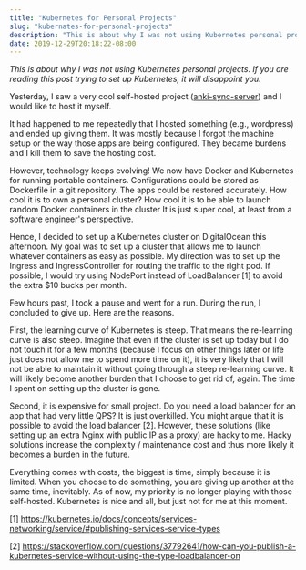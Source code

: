 ```yaml
---
title: "Kubernetes for Personal Projects"
slug: "kubernates-for-personal-projects"
description: "This is about why I was not using Kubernetes personal projects."
date: 2019-12-29T20:18:22-08:00
---
```


*This is about why I was not using Kubernetes personal projects. If you are reading this post trying to set up Kubernetes, it will disappoint you.*

Yesterday, I saw a very cool self-hosted project ([anki-sync-server](https://github.com/ankicommunity/anki-sync-server)) and I would like to host it myself.

It had happened to me repeatedly that I hosted something (e.g., wordpress) and ended up giving them. It was mostly because I forgot the machine setup or the way those apps are being configured. They became burdens and I kill them to save the hosting cost.

However, technology keeps evolving! We now have Docker and Kubernetes for running portable containers. Configurations could be stored as Dockerfile in a git repository. The apps could be restored accurately. How cool it is to own a personal cluster? How cool it is to be able to launch random Docker containers in the cluster It is just super cool, at least from a software engineer's perspective.

Hence, I decided to set up a Kubernetes cluster on DigitalOcean this afternoon. My goal was to set up a cluster that allows me to launch whatever containers as easy as possible. My direction was to set up the Ingress and IngressController for routing the traffic to the right pod. If possible, I would try using NodePort instead of LoadBalancer [1] to avoid the extra $10 bucks per month.

Few hours past, I took a pause and went for a run. During the run, I concluded to give up. Here are the reasons.

First, the learning curve of Kubernetes is steep. That means the re-learning curve is also steep. Imagine that even if the cluster is set up today but I do not touch it for a few months (because I focus on other things later or life just does not allow me to spend more time on it), it is very likely that I will not be able to maintain it without going through a steep re-learning curve. It will likely become another burden that I choose to get rid of, again. The time I spent on setting up the cluster is gone.

Second, it is expensive for small project. Do you need a load balancer for an app that had very little QPS? It is just overkilled. You might argue that it is possible to avoid the load balancer [2]. However, these solutions (like setting up an extra Nginx with public IP as a proxy) are hacky to me. Hacky solutions increase the complexity / maintenance cost and thus more likely it becomes a burden in the future.

Everything comes with costs, the biggest is time, simply because it is limited. When you choose to do something, you are giving up another at the same time, inevitably. As of now, my priority is no longer playing with those self-hosted. Kubernetes is nice and all, but just not for me at this moment.

[1] https://kubernetes.io/docs/concepts/services-networking/service/#publishing-services-service-types

[2] https://stackoverflow.com/questions/37792641/how-can-you-publish-a-kubernetes-service-without-using-the-type-loadbalancer-on
